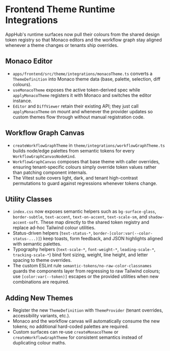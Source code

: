 # Frontend Theme Runtime Integrations

AppHub's runtime surfaces now pull their colours from the shared design token registry so that Monaco editors and the workflow graph stay aligned whenever a theme changes or tenants ship overrides.

## Monaco Editor

- `apps/frontend/src/theme/integrations/monacoTheme.ts` converts a `ThemeDefinition` into Monaco theme data (base, palette, selection, diff colours).
- `useMonacoTheme` exposes the active token-derived spec while `applyMonacoTheme` registers it with Monaco and switches the editor instance.
- `Editor` and `DiffViewer` retain their existing API; they just call `applyMonacoTheme` on mount and whenever the provider updates so custom themes flow through without manual registration code.

## Workflow Graph Canvas

- `createWorkflowGraphTheme` in `theme/integrations/workflowGraphTheme.ts` builds node/edge palettes from semantic tokens for every `WorkflowGraphCanvasNodeKind`.
- `WorkflowGraphCanvas` composes that base theme with caller overrides, ensuring tenant-specific colours simply override token values rather than patching component internals.
- The Vitest suite covers light, dark, and tenant high-contrast permutations to guard against regressions whenever tokens change.

## Utility Classes

- `index.css` now exposes semantic helpers such as `bg-surface-glass`, `border-subtle`, `text-accent`, `text-on-accent`, `text-scale-sm`, and `shadow-accent-soft`. These map directly to the shared token registry and replace ad-hoc Tailwind colour utilities.
- Status-driven helpers (`text-status-*`, `border-[color:var(--color-status-...)]`) keep toasts, form feedback, and JSON highlights aligned with semantic palettes.
- Typography helpers (`text-scale-*`, `font-weight-*`, `leading-scale-*`, `tracking-scale-*`) bind font sizing, weight, line height, and letter spacing to theme overrides.
- The custom ESLint rule `semantic-tokens/no-raw-color-classnames` guards the components layer from regressing to raw Tailwind colours; use `[color:var(--token)]` escapes or the provided utilities when new combinations are required.

## Adding New Themes

- Register the new `ThemeDefinition` with `ThemeProvider` (tenant overrides, accessibility variants, etc.).
- Monaco and the workflow canvas will automatically consume the new tokens; no additional hard-coded palettes are required.
- Custom surfaces can re-use `createMonacoTheme` or `createWorkflowGraphTheme` for consistent semantics instead of duplicating colour maths.
